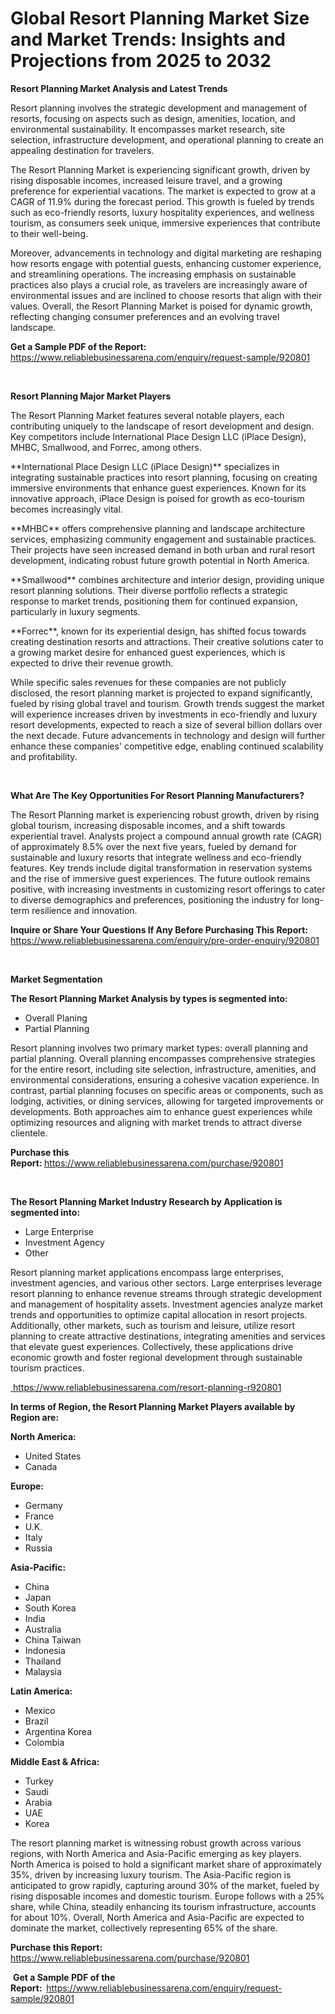 <p><h1>Global Resort Planning Market Size and Market Trends: Insights and Projections from 2025 to 2032</h1></p><p><strong>Resort Planning Market Analysis and Latest Trends</strong></p>
<p><p>Resort planning involves the strategic development and management of resorts, focusing on aspects such as design, amenities, location, and environmental sustainability. It encompasses market research, site selection, infrastructure development, and operational planning to create an appealing destination for travelers.</p><p>The Resort Planning Market is experiencing significant growth, driven by rising disposable incomes, increased leisure travel, and a growing preference for experiential vacations. The market is expected to grow at a CAGR of 11.9% during the forecast period. This growth is fueled by trends such as eco-friendly resorts, luxury hospitality experiences, and wellness tourism, as consumers seek unique, immersive experiences that contribute to their well-being.</p><p>Moreover, advancements in technology and digital marketing are reshaping how resorts engage with potential guests, enhancing customer experience, and streamlining operations. The increasing emphasis on sustainable practices also plays a crucial role, as travelers are increasingly aware of environmental issues and are inclined to choose resorts that align with their values. Overall, the Resort Planning Market is poised for dynamic growth, reflecting changing consumer preferences and an evolving travel landscape.</p></p>
<p><strong>Get a Sample PDF of the Report:&nbsp;</strong> <a href="https://www.reliablebusinessarena.com/enquiry/request-sample/920801?utm_campaign=2177&utm_medium=2&utm_source=Github&utm_content=ia&utm_term=17042025&utm_id=resort-planning">https://www.reliablebusinessarena.com/enquiry/request-sample/920801</a></p>
<p>&nbsp;</p>
<p><strong>Resort Planning Major Market Players</strong></p>
<p><p>The Resort Planning Market features several notable players, each contributing uniquely to the landscape of resort development and design. Key competitors include International Place Design LLC (iPlace Design), MHBC, Smallwood, and Forrec, among others.</p><p>**International Place Design LLC (iPlace Design)** specializes in integrating sustainable practices into resort planning, focusing on creating immersive environments that enhance guest experiences. Known for its innovative approach, iPlace Design is poised for growth as eco-tourism becomes increasingly vital.</p><p>**MHBC** offers comprehensive planning and landscape architecture services, emphasizing community engagement and sustainable practices. Their projects have seen increased demand in both urban and rural resort development, indicating robust future growth potential in North America.</p><p>**Smallwood** combines architecture and interior design, providing unique resort planning solutions. Their diverse portfolio reflects a strategic response to market trends, positioning them for continued expansion, particularly in luxury segments.</p><p>**Forrec**, known for its experiential design, has shifted focus towards creating destination resorts and attractions. Their creative solutions cater to a growing market desire for enhanced guest experiences, which is expected to drive their revenue growth.</p><p>While specific sales revenues for these companies are not publicly disclosed, the resort planning market is projected to expand significantly, fueled by rising global travel and tourism. Growth trends suggest the market will experience increases driven by investments in eco-friendly and luxury resort developments, expected to reach a size of several billion dollars over the next decade. Future advancements in technology and design will further enhance these companies' competitive edge, enabling continued scalability and profitability.</p></p>
<p>&nbsp;</p>
<p><strong>What Are The Key Opportunities For Resort Planning Manufacturers?</strong></p>
<p><p>The Resort Planning market is experiencing robust growth, driven by rising global tourism, increasing disposable incomes, and a shift towards experiential travel. Analysts project a compound annual growth rate (CAGR) of approximately 8.5% over the next five years, fueled by demand for sustainable and luxury resorts that integrate wellness and eco-friendly features. Key trends include digital transformation in reservation systems and the rise of immersive guest experiences. The future outlook remains positive, with increasing investments in customizing resort offerings to cater to diverse demographics and preferences, positioning the industry for long-term resilience and innovation.</p></p>
<p><strong>Inquire or Share Your Questions If Any Before Purchasing This Report:</strong> <a href="https://www.reliablebusinessarena.com/enquiry/pre-order-enquiry/920801?utm_campaign=2177&utm_medium=2&utm_source=Github&utm_content=ia&utm_term=17042025&utm_id=resort-planning">https://www.reliablebusinessarena.com/enquiry/pre-order-enquiry/920801</a></p>
<p>&nbsp;</p>
<p><strong>Market Segmentation</strong></p>
<p><strong>The Resort Planning Market Analysis by types is segmented into:</strong></p>
<p><ul><li>Overall Planing</li><li>Partial Planning</li></ul></p>
<p><p>Resort planning involves two primary market types: overall planning and partial planning. Overall planning encompasses comprehensive strategies for the entire resort, including site selection, infrastructure, amenities, and environmental considerations, ensuring a cohesive vacation experience. In contrast, partial planning focuses on specific areas or components, such as lodging, activities, or dining services, allowing for targeted improvements or developments. Both approaches aim to enhance guest experiences while optimizing resources and aligning with market trends to attract diverse clientele.</p></p>
<p><strong>Purchase this Report:&nbsp;</strong><a href="https://www.reliablebusinessarena.com/purchase/920801?utm_campaign=2177&utm_medium=2&utm_source=Github&utm_content=ia&utm_term=17042025&utm_id=resort-planning">https://www.reliablebusinessarena.com/purchase/920801</a></p>
<p>&nbsp;</p>
<p><strong>The Resort Planning Market Industry Research by Application is segmented into:</strong></p>
<p><ul><li>Large Enterprise</li><li>Investment Agency</li><li>Other</li></ul></p>
<p><p>Resort planning market applications encompass large enterprises, investment agencies, and various other sectors. Large enterprises leverage resort planning to enhance revenue streams through strategic development and management of hospitality assets. Investment agencies analyze market trends and opportunities to optimize capital allocation in resort projects. Additionally, other markets, such as tourism and leisure, utilize resort planning to create attractive destinations, integrating amenities and services that elevate guest experiences. Collectively, these applications drive economic growth and foster regional development through sustainable tourism practices.</p></p>
<p><a href="https://www.reliablebusinessarena.com/resort-planning-r920801?utm_campaign=2177&utm_medium=2&utm_source=Github&utm_content=ia&utm_term=17042025&utm_id=resort-planning">&nbsp;https://www.reliablebusinessarena.com/resort-planning-r920801</a></p>
<p><strong>In terms of Region, the Resort Planning Market Players available by Region are:</strong></p>
<p>
    <p> <strong> North America: </strong>
        <ul>
            <li>United States</li>
            <li>Canada</li>
        </ul>
        </p> 
    <p> <strong> Europe: </strong>
        <ul>
            <li>Germany</li>
            <li>France</li>
            <li>U.K.</li>
            <li>Italy</li>
            <li>Russia</li>
        </ul>
        </p> 
    <p> <strong> Asia-Pacific: </strong>
        <ul>
            <li>China</li>
            <li>Japan</li>
            <li>South Korea</li>
            <li>India</li>
            <li>Australia</li>
            <li>China Taiwan</li>
            <li>Indonesia</li>
            <li>Thailand</li>
            <li>Malaysia</li>
        </ul>
        </p> 
    <p> <strong> Latin America: </strong>
        <ul>
            <li>Mexico</li>
            <li>Brazil</li>
            <li>Argentina Korea</li>
            <li>Colombia</li>
        </ul>
        </p> 
    <p> <strong> Middle East & Africa: </strong>
        <ul>
            <li>Turkey</li>
            <li>Saudi</li>
            <li>Arabia</li>
            <li>UAE</li>
            <li>Korea</li>
        </ul>
    </p>
    </p>
<p><p>The resort planning market is witnessing robust growth across various regions, with North America and Asia-Pacific emerging as key players. North America is poised to hold a significant market share of approximately 35%, driven by increasing luxury tourism. The Asia-Pacific region is anticipated to grow rapidly, capturing around 30% of the market, fueled by rising disposable incomes and domestic tourism. Europe follows with a 25% share, while China, steadily enhancing its tourism infrastructure, accounts for about 10%. Overall, North America and Asia-Pacific are expected to dominate the market, collectively representing 65% of the share.</p></p>
<p><strong>Purchase this Report: </strong><a href="https://www.reliablebusinessarena.com/purchase/920801?utm_campaign=2177&utm_medium=2&utm_source=Github&utm_content=ia&utm_term=17042025&utm_id=resort-planning">https://www.reliablebusinessarena.com/purchase/920801</a></p>
<p>&nbsp;<strong>Get a Sample PDF of the Report:&nbsp;&nbsp;</strong><a href="https://www.reliablebusinessarena.com/enquiry/request-sample/920801?utm_campaign=2177&utm_medium=2&utm_source=Github&utm_content=ia&utm_term=17042025&utm_id=resort-planning">https://www.reliablebusinessarena.com/enquiry/request-sample/920801</a></p>
<p><strong></strong></p>
<p><p></p><p></p><p></p></p>